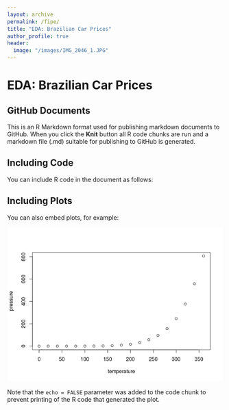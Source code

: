 ```yaml
---
layout: archive
permalink: /fipe/
title: "EDA: Brazilian Car Prices"
author_profile: true
header:
  image: "/images/IMG_2046_1.JPG"
---
```


EDA: Brazilian Car Prices
================

GitHub Documents
----------------

This is an R Markdown format used for publishing markdown documents to GitHub. When you click the **Knit** button all R code chunks are run and a markdown file (.md) suitable for publishing to GitHub is generated.

Including Code
--------------

You can include R code in the document as follows:

Including Plots
---------------

You can also embed plots, for example:

![](fipe_files/figure-markdown_github/pressure-1.png)

Note that the `echo = FALSE` parameter was added to the code chunk to prevent printing of the R code that generated the plot.
